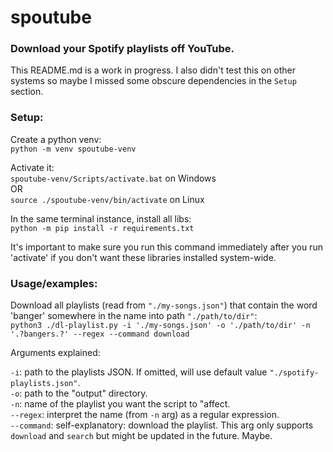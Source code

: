 # spoutube
### Download your Spotify playlists off YouTube.

This README.md is a work in progress. I also didn't test this on other systems so maybe I missed some obscure dependencies in the `Setup` section.

### Setup:

Create a python venv:  
    `python -m venv spoutube-venv`

Activate it:  
    `spoutube-venv/Scripts/activate.bat` on Windows  
    OR  
    `source ./spoutube-venv/bin/activate` on Linux  

In the same terminal instance, install all libs:  
    `python -m pip install -r requirements.txt`  

It's important to make sure you run this command immediately after you run 'activate' if you don't want these libraries installed system-wide.

### Usage/examples:
Download all playlists (read from `"./my-songs.json"`) that contain the word 'banger' somewhere in the name into path `"./path/to/dir"`:  
`python3 ./dl-playlist.py -i './my-songs.json' -o './path/to/dir' -n '.?bangers.?' --regex --command download`

Arguments explained:

`-i`: path to the playlists JSON. If omitted, will use default value `"./spotify-playlists.json"`.  
`-o`: path to the "output" directory.  
`-n`: name of the playlist you want the script to "affect.  
`--regex`: interpret the name (from `-n` arg) as a regular expression.  
`--command`: self-explanatory: download the playlist. This arg only supports `download` and `search` but might be updated in the future. Maybe.  
